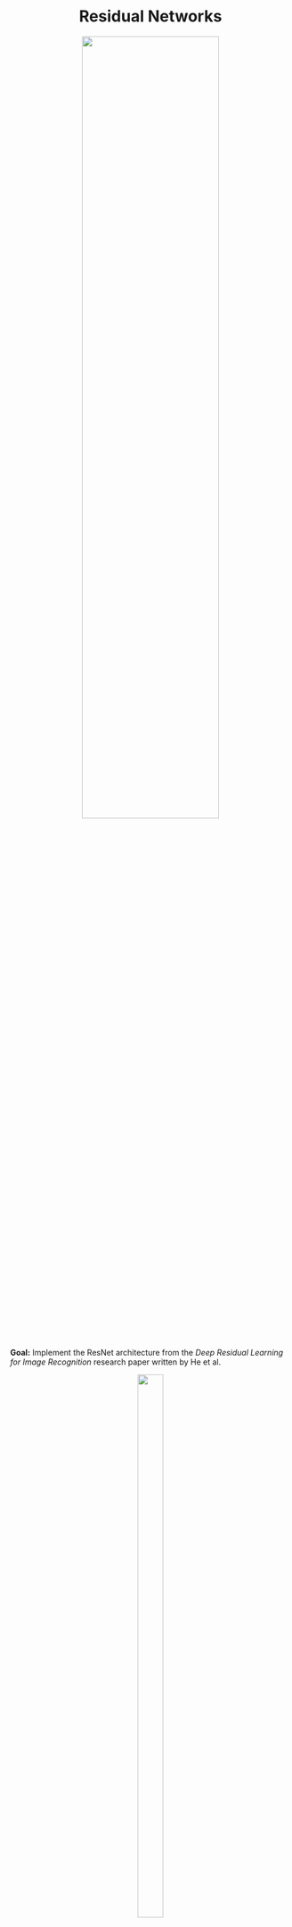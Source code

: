 <h1 align="center">Residual Networks</h1> 

<p align="center">
<img src="https://ucarecdn.com/69dd0d61-f41e-405c-a1dc-d20fb3770077/" width="70%" height="60%" >
</p>

<b>Goal:</b> Implement the ResNet architecture from the <i>Deep Residual Learning for Image Recognition</i> research paper written by He et al. 

<p align="center">
<img src="https://ucarecdn.com/1f68046e-6dc9-4fa8-a462-8fc329a43923/" width="30%" height="50%" >
</p>


<b>Andrew Ng's Learning Objectives:</b> 

- [x] Implement the basic building blocks of ResNets.
- [x] Put together these building blocks to implement and train a state-of-the-art neural network for image classification.
- [x] Get a better sense of how to fix the vanishing gradient issue in CNNs with skip connections.

[View Jupyter Notebook](https://github.com/codeamt/Deep-Learning-AI/blob/master/4%20Convolutional%20Neural%20Networks/Implementations/2%20Deep%20Convolutional%20Models/2-PA/Residual%2BNetworks%2B-%2Bv2.ipynb)
